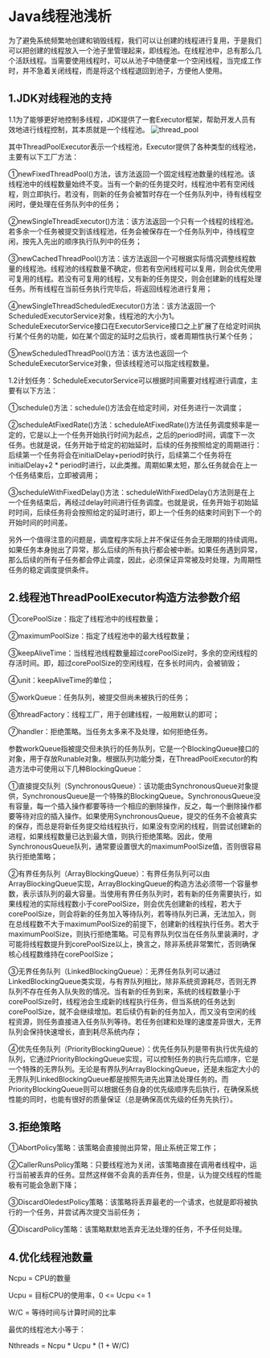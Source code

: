 # Java线程池浅析

为了避免系统频繁地创建和销毁线程，我们可以让创建的线程进行复用，于是我们可以把创建的线程放入一个池子里管理起来，即线程池。在线程池中，总有那么几个活跃线程。当需要使用线程时，可以从池子中随便拿一个空闲线程，当完成工作时，并不急着关闭线程，而是将这个线程退回到池子，方便他人使用。

## 1.JDK对线程池的支持

1.1为了能够更好地控制多线程，JDK提供了一套Executor框架，帮助开发人员有效地进行线程控制，其本质就是一个线程池。
![thread_pool](../../../silentao_blog/source/img/backend/thread_pool.png)

其中ThreadPoolExecutor表示一个线程池，Executor提供了各种类型的线程池，主要有以下工厂方法：

①newFixedThreadPool()方法，该方法返回一个固定线程池数量的线程池。该线程池中的线程数量始终不变。当有一个新的任务提交时，线程池中若有空闲线程，则立即执行。若没有，则新的任务会被暂时存在一个任务队列中，待有线程空闲时，便处理在任务队列中的任务；

②newSingleThreadExecutor()方法：该方法返回一个只有一个线程的线程池。若多余一个任务被提交到该线程池，任务会被保存在一个任务队列中，待线程空闲，按先入先出的顺序执行队列中的任务；

③newCachedThreadPool()方法：该方法返回一个可根据实际情况调整线程数量的线程池。线程池的线程数量不确定，但若有空闲线程可以复用，则会优先使用可复用的线程。若没有可复用的线程，又有新的任务提交，则会创建新的线程处理任务。所有线程在当前任务执行完毕后，将返回线程池进行复用；

④newSingleThreadScheduledExecutor()方法：该方法返回一个ScheduledExecutorService对象，线程池的大小为1。ScheduleExecutorService接口在ExecutorService接口之上扩展了在给定时间执行某个任务的功能，如在某个固定的延时之后执行，或者周期性执行某个任务；

⑤newScheduledThreadPool()方法：该方法也返回一个ScheduleExecutorService对象，但该线程池可以指定线程数量。

1.2计划任务：ScheduleExecutorService可以根据时间需要对线程进行调度，主要有以下方法：

①schedule()方法：schedule()方法会在给定时间，对任务进行一次调度；

②scheduleAtFixedRate()方法：scheduleAtFixedRate()方法任务调度频率是一定的，它是以上一个任务开始执行时间为起点，之后的period时间，调度下一次任务。也就是说，任务开始于给定的初始延时，后续的任务按照给定的周期进行：后续第一个任务将会在initialDelay+period时执行，后续第二个任务将在initialDelay+2 * period时进行，以此类推。周期如果太短，那么任务就会在上一个任务结束后，立即被调用；

③scheduleWithFixedDelay()方法：scheduleWithFixedDelay()方法则是在上一个任务结束后，再经过delay时间进行任务调度。也就是说，任务开始于初始延时时间，后续任务将会按照给定的延时进行，即上一个任务的结束时间到下一个的开始时间的时间差。

另外一个值得注意的问题是，调度程序实际上并不保证任务会无限期的持续调用。如果任务本身抛出了异常，那么后续的所有执行都会被中断。如果任务遇到异常，那么后续的所有子任务都会停止调度，因此，必须保证异常被及时处理，为周期性任务的稳定调度提供条件。

## 2.线程池ThreadPoolExecutor构造方法参数介绍

①corePoolSize：指定了线程池中的线程数量；

②maximumPoolSize：指定了线程池中的最大线程数量；

③keepAliveTime：当线程池线程数量超过corePoolSize时，多余的空闲线程的存活时间。即，超过corePoolSize的空闲线程，在多长时间内，会被销毁；

④unit：keepAliveTime的单位；

⑤workQueue：任务队列，被提交但尚未被执行的任务；

⑥threadFactory：线程工厂，用于创建线程，一般用默认的即可；

⑦handler：拒绝策略。当任务太多来不及处理，如何拒绝任务。

参数workQueue指被提交但未执行的任务队列，它是一个BlockingQueue接口的对象，用于存放Runable对象。根据队列功能分类，在ThreadPoolExecutor的构造方法中可使用以下几种BlockingQueue：

①直接提交队列（SynchronousQueue）：该功能由SynchronousQueue对象提供，SynchronousQueue是一个特殊的BlockingQueue。SynchronousQueue没有容量，每一个插入操作都要等待一个相应的删除操作，反之，每一个删除操作都要等待对应的插入操作。如果使用SynchronousQueue，提交的任务不会被真实的保存，而总是将新任务提交给线程执行，如果没有空闲的线程，则尝试创建新的进程，如果线程数量已达到最大值，则执行拒绝策略。因此，使用SynchronousQueue队列，通常要设置很大的maximumPoolSize值，否则很容易执行拒绝策略；

②有界任务队列（ArrayBlockingQueue）：有界任务队列可以由ArrayBlockingQueue实现，ArrayBlockingQueue的构造方法必须带一个容量参数，表示该队列的最大容量。当使用有界任务队列时，若有新的任务需要执行，如果线程池的实际线程数小于corePoolSize，则会优先创建新的线程，若大于corePoolSize，则会将新的任务加入等待队列，若等待队列已满，无法加入，则在总线程数不大于maximumPoolSize的前提下，创建新的线程执行任务。若大于maximumPoolSize，则执行拒绝策略。可见有界队列仅当在任务队里装满时，才可能将线程数提升到corePoolSize以上，换言之，除非系统非常繁忙，否则确保核心线程数维持在corePoolSize；

③无界任务队列（LinkedBlockingQueue）：无界任务队列可以通过LinkedBlockingQueue类实现，与有界队列相比，除非系统资源耗尽，否则无界队列不存在任务入队失败的情况。当有新的任务到来，系统的线程数量小于corePoolSize时，线程池会生成新的线程执行任务，但当系统的任务达到corePoolSize，就不会继续增加。若后续仍有新的任务加入，而又没有空闲的线程资源，则任务直接进入任务队列等待。若任务创建和处理的速度差异很大，无界队列会保持快速增长，直到耗尽系统内存；

④优先任务队列（PriorityBlockingQueue）：优先任务队列是带有执行优先级的队列，它通过PriorityBlockingQueue实现，可以控制任务的执行先后顺序，它是一个特殊的无界队列。无论是有界队列ArrayBlockingQueue，还是未指定大小的无界队列LinkedBlockingQueue都是按照先进先出算法处理任务的。而PriorityBlockingQueue则可以根据任务自身的优先级顺序先后执行，在确保系统性能的同时，也能有很好的质量保证（总是确保高优先级的任务先执行）。

## 3.拒绝策略

①AbortPolicy策略：该策略会直接抛出异常，阻止系统正常工作；

②CallerRunsPolicy策略：只要线程池为关闭，该策略直接在调用者线程中，运行当前被丢弃的任务。显然这样做不会真的丢弃任务，但是，认为提交线程的性能极有可能会急剧下降；

③DiscardOledestPolicy策略：该策略将丢弃最老的一个请求，也就是即将被执行的一个任务，并尝试再次提交当前任务；

④DiscardPolicy策略：该策略默默地丢弃无法处理的任务，不予任何处理。

## 4.优化线程池数量

Ncpu = CPU的数量

Ucpu = 目标CPU的使用率，0  <= Ucpu <= 1

W/C = 等待时间与计算时间的比率

最优的线程池大小等于：

Nthreads = Ncpu * Ucpu * (1 + W/C)